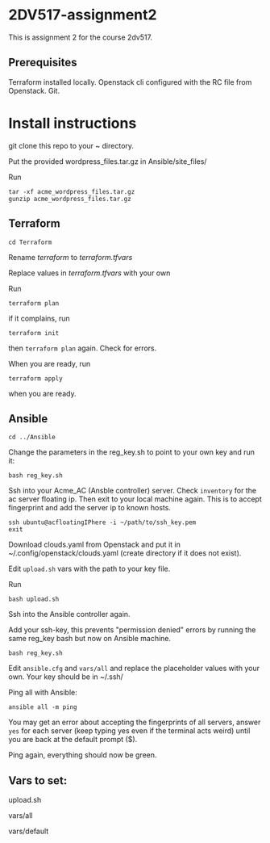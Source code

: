 # 2DV517-assignment2

This is assignment 2 for the course 2dv517.

## Prerequisites

Terraform installed locally. Openstack cli configured with the RC file from Openstack. Git.

# Install instructions

git clone this repo to your ~ directory.

Put the provided wordpress_files.tar.gz in Ansible/site_files/

Run 

    tar -xf acme_wordpress_files.tar.gz
    gunzip acme_wordpress_files.tar.gz

## Terraform
    cd Terraform

Rename *terraform* to *terraform.tfvars*

Replace values in *terraform.tfvars* with your own

Run 

    terraform plan

if it complains, run 

    terraform init

then <code>terraform plan</code> again. Check for errors. 

When you are ready, run

    terraform apply 

when you are ready.

## Ansible
    cd ../Ansible

Change the parameters in the reg_key.sh to point to your own key and run it:

    bash reg_key.sh

Ssh into your Acme_AC (Ansble controller) server. Check <code>inventory</code> for the ac server floating ip. Then exit to your local machine again. This is to accept fingerprint and add the server ip to known hosts.

    ssh ubuntu@acfloatingIPhere -i ~/path/to/ssh_key.pem
    exit

Download clouds.yaml from Openstack and put it in ~/.config/openstack/clouds.yaml (create directory if it does not exist).

Edit <code>upload.sh</code> vars with the path to your key file.

Run

    bash upload.sh

Ssh into the Ansible controller again.

Add your ssh-key, this prevents "permission denied" errors by running the same reg_key bash but now on Ansible machine.

    bash reg_key.sh

Edit <code>ansible.cfg</code> and <code>vars/all</code> and replace the placeholder values with your own. Your key should be in ~/.ssh/

Ping all with Ansible:

    ansible all -m ping

You may get an error about accepting the fingerprints of all servers, answer <code>yes</code> for each server (keep typing yes even if the terminal acts weird) until you are back at the default prompt ($).

Ping again, everything should now be green.

## Vars to set:
upload.sh

vars/all

vars/default

